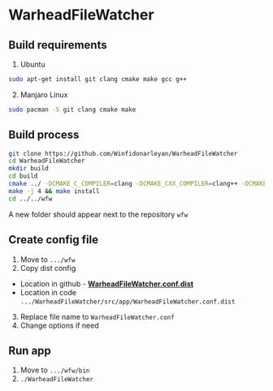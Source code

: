 # WarheadFileWatcher

## Build requirements

1. Ubuntu

```sh
sudo apt-get install git clang cmake make gcc g++
```

2. Manjaro Linux

```sh
sudo pacman -S git clang cmake make
```

## Build process

```sh
git clone https://github.com/Winfidonarleyan/WarheadFileWatcher
cd WarheadFileWatcher
mkdir build
cd build
cmake ../ -DCMAKE_C_COMPILER=clang -DCMAKE_CXX_COMPILER=clang++ -DCMAKE_INSTALL_PREFIX=../../wfw
make -j 4 && make install
cd ../../wfw
```

A new folder should appear next to the repository `wfw`

## Create config file
1. Move to `.../wfw`
2. Copy dist config
* Location in github - **[WarheadFileWatcher.conf.dist](https://github.com/Winfidonarleyan/WarheadFileWatcher/blob/master/src/app/WarheadFileWatcher.conf.dist)**
* Location in code `.../WarheadFileWatcher/src/app/WarheadFileWatcher.conf.dist`
3. Replace file name to `WarheadFileWatcher.conf`
4. Change options if need

## Run app
1. Move to `.../wfw/bin`
2. `./WarheadFileWatcher`
